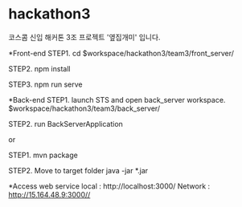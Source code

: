 # hackathon3
코스콤 신입 해커톤 3조 프로젝트 '옆집개미' 입니다.

*Front-end
STEP1.
cd $workspace/hackathon3/team3/front_server/

STEP2.
npm install

STEP3.
npm run serve


*Back-end
STEP1.
launch STS and open back_server workspace.
$workspace/hackathon3/team3/back_server/

STEP2.
run BackServerApplication

or

STEP1.
mvn package

STEP2.
Move to target folder
java -jar *.jar


*Access web service
local   : http://localhost:3000/
Network : http://15.164.48.9:3000//